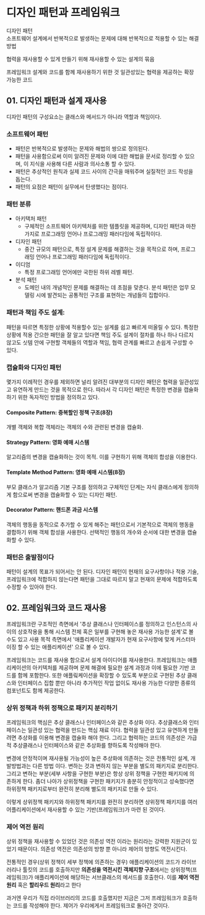 # 디자인 패턴과 프레임워크
디자인 패턴\
소프트웨어 설계에서 반복적으로 발생하는 문제에 대해 반복적으로 적용할 수 있는 해결 방법

협력을 재사용할 수 있게 만들기 위해 재사용할 수 있는 설계의 묶음

프레임워크
설계와 코드를 함께 재사용하기 위한 것
일관성있는 협력을 제공하는 확장 가능한 코드

## 01. 디자인 패턴과 설계 재사용
디자인 패턴의 구성요소는 클래스와 메서드가 아니라 역할과 책임이다.
### 소프트웨어 패턴
* 패턴은 반복적으로 발생하는 문제와 해법의 쌍으로 정의된다.
* 패턴을 사용함으로써 이미 알려진 문제와 이에 대한 해법을 문서로 정리할 수 있으며, 이 지식을 사용해 다른 사람과 의사소통 할 수 있다.
* 패턴은 추상적인 원칙과 실제 코드 사이의 간극을 매워주며 실질적인 코드 작성을 돕는다.
* 패턴의 요점은 패턴이 실무에서 탄생했다는 점이다.
### 패턴 분류
* 아키택처 패턴
    * 구체적인 소프트웨어 아키텍처를 위한 템플릿을 제공하며, 디자인 패턴과 마찬가지로 프로그래밍 언어나 프로그래밍 패러다임에 독립적이다.
* 디자인 패턴
    * 중간 규모의 패턴으로, 특정 설계 문제를 해결하는 것을 목적으로 하며, 프로그래밍 언어나 프로그래밍 패러다임에 독립적이다.
* 이디엄
    * 특정 프로그래밍 언어에만 국한된 하위 레벨 패턴.
* 분석 패턴
    * 도메인 내의 개념적인 문제를 해결하는 데 초점을 맞춘다. 분석 패턴은 업무 모델링 시에 발견되는 공통적인 구조를 표현하는 개념들의 집합이다.
### 패턴과 책임 주도 설계: 
패턴을 따르면 특정한 상황에 적용할수 있는 설계를 쉽고 빠르게 떠올릴 수 있다. 특정한 상황에 적용 간으한 패턴을 잘 알고 있다면 책임 주도 설계이 절차를 하나 하나 다르지 않고도 싯템 안에 구현할 객체들의 역할과 책임, 협력 관계를 빠르고 손쉽게 구성할 수 있다.

### 캡슐화와 디자인 패턴
몇가지 이례적인 경우를 제외하면 널리 알려진 대부분의 디자인 패턴은 협력을 일관성있고 유연하게 만드는 것을 목적으로 한다. 따라서 각 디자인 패턴은 특정한 변경을 캡슐화하기 위한 독자적인 방법을 정의하고 있다.
#### Composite Pattern: 중복할인 정책 구조(8장)
개별 객체와 복합 객체라는 객체의 수와 관련된 변경을 캡슐화.
#### Strategy Pattern: 영화 예매 시스템
알고리즘의 변경을 캡슐화하는 것이 목적. 이를 구현하기 위해 객체의 합성을 이용한다.
#### Template Method Pattern:  영화 예매 시스템(8장)
부모 클래스가 알고리즘 기본 구조를 정의하고 구체적인 단계는 자식 클래스에게 정의하게 함으로써 변경을 캡슐화할 수 있는 디자인 패턴.
#### Decorator Pattern: 핸드폰 과금 시스템
객체의 행동을 동적으로 추가할 수 있게 해주는 패턴으로서 기본적으로 객체의 행동을 결합하기 위해 객체 합성을 사용한다. 선택적인 행동의 개수와 순서에 대한 변경을 캡슐화할 수 있다.

### 패턴은 출발점이다
패턴이 설계의 목표가 되어서는 안 된다. 디자인 패턴이 현재의 요구사항이나 적용 기술, 프레임워크에 적합하지 않는다면 패턴을 그대로 따르지 말고 현재의 문제에 적합하도록 수정할 수 있아야 한다.
## 02. 프레임워크와 코드 재사용
프레임워크란 구조적인 측면에서 '추상 클래스나 인터페이스를 정의하고 인스턴스의 사이의 상호작용을 통해 시스템 전체 혹은 일부를 구현해 놓은 재사용 가능한 설계'로 볼 수도 있고 사용 목적 측면에서 '애플리케이션 개발자가 현재 요구사항에 맞게 커스터마이징 할 수 있는 애플리케이션' 으로 볼 수 있다.

프레임워크는 코드를 재사용 함으로서 설계 아이디어를 재사용한다. 프레임워크는 애플리케이션의 아키텍처를 제공하며 문제 해결에 필요한 설계 과정과 이에 필요한 기반 코드를 함께 포함한다. 또한 애플맄케이션을 확장할 수 있도록 부분으로 구현된 추상 클래스와 인터페이스 집합 뿐만 아니라 추가적인 작업 없이도 재사용 가능한 다양한 종류의 컴포넌트도 함께 제공한다.
### 상위 정책과 하위 정책으로 패키지 분리하기
프레임워크의 핵심은 추상 클래스나 인터페이스와 같은 추상화 이다. 추상클래스와 인터페이스는 일관성 있는 협력을 만드는 핵심 재료 이다. 협력을 일관성 있고 유연하게 만들려면 추상화를 이용해 변경을 캡슐화 해야 한다. 그리고 협력하는 코드의 의존성은 가급적 추상클래스나 인터페이스와 같은 추상화를 향하도록 작성해야 한다.

변경에 안정적이며 재사용될 가능성이 높은 추상화에 의존하는 것은 전통적인 설계, 개발방법과는 다른 방법 이다. 변하는 것과 변하지 않는 부분을 별도의 패키지로 분리한다. 그리고 변하는 부분(세부 사항을 구현한 부분)은 항상 상위 정책을 구현한 패키지에 의존하게 한다. 좀더 나아가 상위정책을 구현한 패키지가 충분히 안정적이고 성숙했다면 하위정책 패키지로부터 완전히 분리해 별도의 패키지로 만들 수 있다.

이렇게 상위정책 패키지와 하위정책 패키지를 완전히 분리하면 상위정책 패키지를 여러 어플리케이션에서 재사용할 수 있는 기반(프레임워크)가 마련 된 것이다.
### 제어 역전 원리
상위 정책을 재사용할 수 있었던 것은 의존성 역전 이라는 원리라는 강력한 지원군이 있었기 때문이다. 의존성 역전은 의존성의 방향 뿐 아니라 제어의 방향도 역전시킨다. 

전통적인 경우(상위 정책이 세부 정책에 의존하는 경우) 애플리케이션의 코드가 라이브러리나 툴킷의 코드를 호출하지만 **의존성을 역전시킨 객체지향 구조**에서는 상위정책(프레임워크)가 애플리케이션에 해당하는 서브클래스의 메서드를 호출한다.  이를 **제어 역전 원리** 혹은 **할리우드 원리**라고 한다

과거엔 우리가 직접 라이브러리의 코드를 호출했지만 지금은 그저 프레임워크가 호출하는 코드를 작성해야 한다. 제어가 우리에게서 프레임워크로 돌아간 것이다.